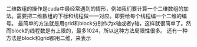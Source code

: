 二维数组的操作是cuda中最经常遇到的情形，例如我们要计算一个二维数组的加法。需要把二维数组的下标和线程做一一对应。即要给每个线程编一个二维的编号。
最简单的方法就是用grid和block分别作为x轴或者y轴，这样就很简单了。然而block的线程数是有上限的，最多1024，所以这种方法局限性很多。
还有一种方法是block和grid都用二维，来表示